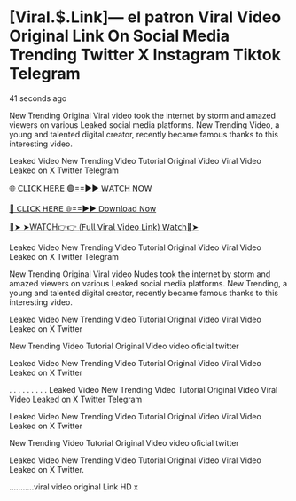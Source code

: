 # [Viral.$.Link]— el patron Viral Video Original Link On Social Media Trending Twitter X Instagram Tiktok Telegram


41 seconds ago

New Trending Original Viral video took the internet by storm and amazed viewers on various Leaked social media platforms. New Trending Video, a young and talented digital creator, recently became famous thanks to this interesting video.

Leaked Video New Trending Video Tutorial Original Video Viral Video Leaked on X Twitter Telegram

[🌐 𝖢𝖫𝖨𝖢𝖪 𝖧𝖤𝖱𝖤 🟢==►► 𝖶𝖠𝖳𝖢𝖧 𝖭𝖮𝖶](https://cutt.ly/2rwGZiyO)

[🔴 𝖢𝖫𝖨𝖢𝖪 𝖧𝖤𝖱𝖤 🌐==►► 𝖣𝗈𝗐𝗇𝗅𝗈𝖺𝖽 𝖭𝗈𝗐](https://cutt.ly/2rwGZiyO)

[🔴➤ ➤WATCH👉👉 (𝖥𝗎𝗅𝗅 𝖵𝗂𝗋𝖺𝗅 𝖵𝗂𝖽𝖾𝗈 𝖫𝗂𝗇𝗄) 𝖶𝖺𝗍𝖼𝗁🔴➤](https://cutt.ly/2rwGZiyO)



Leaked Video New Trending Video Tutorial Original Video Viral Video Leaked on X Twitter Telegram

New Trending Original Viral video Nudes took the internet by storm and amazed viewers on various Leaked social media platforms. New Trending, a young and talented digital creator, recently became famous thanks to this interesting video.

Leaked Video New Trending Video Tutorial Original Video Viral Video Leaked on X Twitter

New Trending Video Tutorial Original Video video oficial twitter

Leaked Video New Trending Video Tutorial Original Video Viral Video Leaked on X Twitter

. . . . . . . . . Leaked Video New Trending Video Tutorial Original Video Viral Video Leaked on X Twitter Telegram

Leaked Video New Trending Video Tutorial Original Video Viral Video Leaked on X Twitter

New Trending Video Tutorial Original Video video oficial twitter

Leaked Video New Trending Video Tutorial Original Video Viral Video Leaked on X Twitter.

...........viral video original Link HD x
